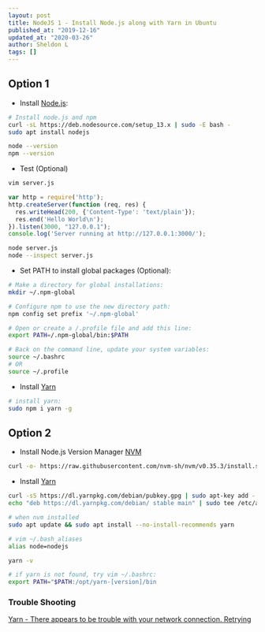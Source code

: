 ```yaml
---
layout: post
title: NodeJS 1 - Install Node.js along with Yarn in Ubuntu
published_at: "2019-12-16"
updated_at: "2020-03-26"
author: Sheldon L
tags: []
---
```


## Option 1

- Install [Node.js](https://tecadmin.net/install-latest-nodejs-npm-on-ubuntu/):

```bash
# Install node.js and npm
curl -sL https://deb.nodesource.com/setup_13.x | sudo -E bash -
sudo apt install nodejs

node --version
npm --version
```

- Test (Optional)

```bash
vim server.js
```

```js
var http = require('http');
http.createServer(function (req, res) {
  res.writeHead(200, {'Content-Type': 'text/plain'});
  res.end('Hello World\n');
}).listen(3000, "127.0.0.1");
console.log('Server running at http://127.0.0.1:3000/');
```

```bash
node server.js
node --inspect server.js
```

- Set PATH to install global packages (Optional):

```bash
# Make a directory for global installations:
mkdir ~/.npm-global

# Configure npm to use the new directory path:
npm config set prefix '~/.npm-global'

# Open or create a /.profile file and add this line:
export PATH=/.npm-global/bin:$PATH

# Back on the command line, update your system variables:
source ~/.bashrc
# OR
source ~/.profile
```

- Install [Yarn](https://classic.yarnpkg.com/en/docs/install/#debian-stable)

```bash
# install yarn:
sudo npm i yarn -g
```

## Option 2

- Install Node.js Version Manager [NVM](https://github.com/nvm-sh/nvm)

```bash
curl -o- https://raw.githubusercontent.com/nvm-sh/nvm/v0.35.3/install.sh | bash
```

- Install [Yarn](https://classic.yarnpkg.com/en/docs/install/#debian-stable)

```bash
curl -sS https://dl.yarnpkg.com/debian/pubkey.gpg | sudo apt-key add -
echo "deb https://dl.yarnpkg.com/debian/ stable main" | sudo tee /etc/apt/sources.list.d/yarn.list

# when nvm installed
sudo apt update && sudo apt install --no-install-recommends yarn

# vim ~/.bash_aliases
alias node=nodejs

yarn -v

# if yarn is not found, try vim ~/.bashrc:
export PATH="$PATH:/opt/yarn-[version]/bin
```

### Trouble Shooting

[Yarn - There appears to be trouble with your network connection. Retrying](https://stackoverflow.com/questions/51508364/yarn-there-appears-to-be-trouble-with-your-network-connection-retrying)
